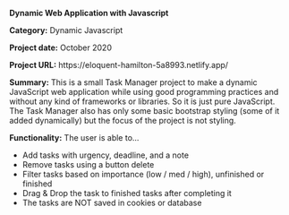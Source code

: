 <p><strong>Dynamic Web Application with Javascript</strong></p>
<p><strong>Category:</strong> Dynamic Javascript</p>
<p><strong>Project date:</strong> October 2020</p>
<p><strong>Project URL:</strong> https://eloquent-hamilton-5a8993.netlify.app/</p>
<p><strong>Summary:</strong> This is a small Task Manager project to make a dynamic JavaScript web application while using good programming practices and without any kind of frameworks or libraries. So it is just pure JavaScript. The Task Manager also has only some basic bootstrap styling (some of it added dynamically) but the focus of the project is not styling.</p>
<p><strong>Functionality:</strong> The user is able to...</p>
<ul>
  <li>Add tasks with urgency, deadline, and a note</li>
  <li>Remove tasks using a button delete</li>
  <li>Filter tasks based on importance (low / med / high), unfinished or finished</li>
  <li>Drag & Drop the task to finished tasks after completing it</li>
  <li>The tasks are NOT saved in cookies or database</li>
</ul>
